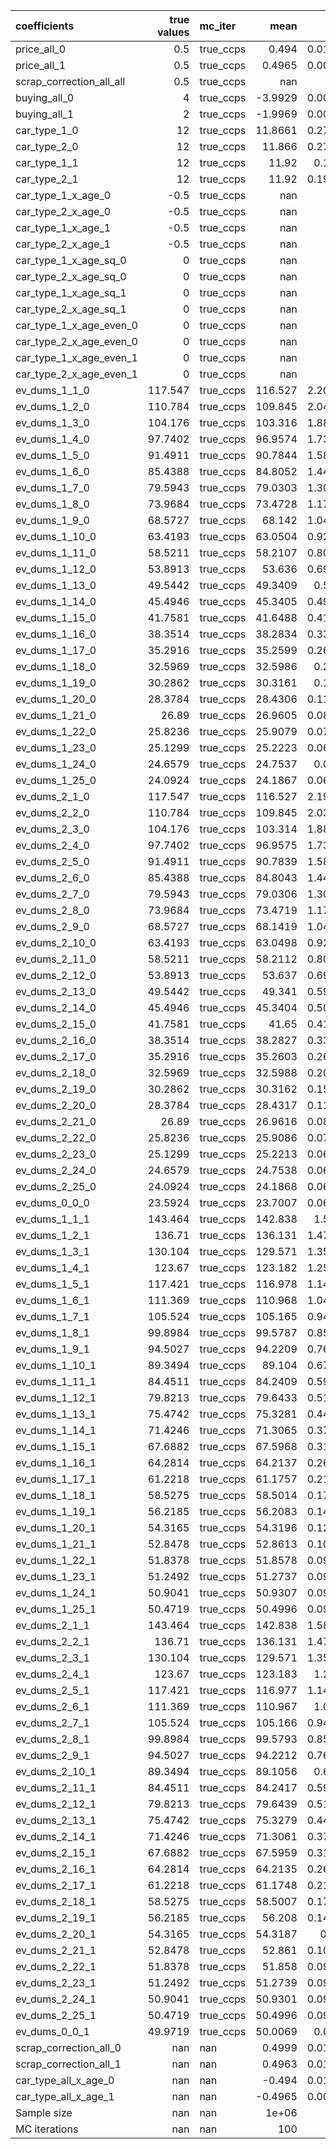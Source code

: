 | coefficients             |   true values | mc_iter   |     mean |      std |     p2.5 |    p97.5 |
|:-------------------------|--------------:|:----------|---------:|---------:|---------:|---------:|
| price_all_0              |        0.5    | true_ccps |   0.494  |   0.0118 |   0.4701 |   0.5158 |
| price_all_1              |        0.5    | true_ccps |   0.4965 |   0.0084 |   0.4802 |   0.5137 |
| scrap_correction_all_all |        0.5    | true_ccps | nan      | nan      | nan      | nan      |
| buying_all_0             |        4      | true_ccps |  -3.9929 |   0.0037 |  -3.9994 |  -3.9857 |
| buying_all_1             |        2      | true_ccps |  -1.9969 |   0.0045 |  -2.006  |  -1.9885 |
| car_type_1_0             |       12      | true_ccps |  11.8661 |   0.2728 |  11.3149 |  12.3731 |
| car_type_2_0             |       12      | true_ccps |  11.866  |   0.2727 |  11.3148 |  12.3706 |
| car_type_1_1             |       12      | true_ccps |  11.92   |   0.195  |  11.5354 |  12.3154 |
| car_type_2_1             |       12      | true_ccps |  11.92   |   0.1953 |  11.5354 |  12.3181 |
| car_type_1_x_age_0       |       -0.5    | true_ccps | nan      | nan      | nan      | nan      |
| car_type_2_x_age_0       |       -0.5    | true_ccps | nan      | nan      | nan      | nan      |
| car_type_1_x_age_1       |       -0.5    | true_ccps | nan      | nan      | nan      | nan      |
| car_type_2_x_age_1       |       -0.5    | true_ccps | nan      | nan      | nan      | nan      |
| car_type_1_x_age_sq_0    |        0      | true_ccps | nan      | nan      | nan      | nan      |
| car_type_2_x_age_sq_0    |        0      | true_ccps | nan      | nan      | nan      | nan      |
| car_type_1_x_age_sq_1    |        0      | true_ccps | nan      | nan      | nan      | nan      |
| car_type_2_x_age_sq_1    |        0      | true_ccps | nan      | nan      | nan      | nan      |
| car_type_1_x_age_even_0  |        0      | true_ccps | nan      | nan      | nan      | nan      |
| car_type_2_x_age_even_0  |        0      | true_ccps | nan      | nan      | nan      | nan      |
| car_type_1_x_age_even_1  |        0      | true_ccps | nan      | nan      | nan      | nan      |
| car_type_2_x_age_even_1  |        0      | true_ccps | nan      | nan      | nan      | nan      |
| ev_dums_1_1_0            |      117.547  | true_ccps | 116.527  |   2.2004 | 112.09   | 120.612  |
| ev_dums_1_2_0            |      110.784  | true_ccps | 109.845  |   2.0409 | 105.74   | 113.627  |
| ev_dums_1_3_0            |      104.176  | true_ccps | 103.316  |   1.8847 |  99.5191 | 106.813  |
| ev_dums_1_4_0            |       97.7402 | true_ccps |  96.9574 |   1.7331 |  93.4578 | 100.175  |
| ev_dums_1_5_0            |       91.4911 | true_ccps |  90.7844 |   1.5858 |  87.5836 |  93.7318 |
| ev_dums_1_6_0            |       85.4388 | true_ccps |  84.8052 |   1.4433 |  81.8905 |  87.4854 |
| ev_dums_1_7_0            |       79.5943 | true_ccps |  79.0303 |   1.3035 |  76.4025 |  81.454  |
| ev_dums_1_8_0            |       73.9684 | true_ccps |  73.4728 |   1.1709 |  71.1121 |  75.6426 |
| ev_dums_1_9_0            |       68.5727 | true_ccps |  68.142  |   1.0435 |  66.0428 |  70.0779 |
| ev_dums_1_10_0           |       63.4193 | true_ccps |  63.0504 |   0.9221 |  61.1943 |  64.7675 |
| ev_dums_1_11_0           |       58.5211 | true_ccps |  58.2107 |   0.8068 |  56.5918 |  59.708  |
| ev_dums_1_12_0           |       53.8913 | true_ccps |  53.636  |   0.6972 |  52.2374 |  54.9367 |
| ev_dums_1_13_0           |       49.5442 | true_ccps |  49.3409 |   0.595  |  48.1433 |  50.4523 |
| ev_dums_1_14_0           |       45.4946 | true_ccps |  45.3405 |   0.4994 |  44.3477 |  46.2697 |
| ev_dums_1_15_0           |       41.7581 | true_ccps |  41.6488 |   0.4125 |  40.8243 |  42.4104 |
| ev_dums_1_16_0           |       38.3514 | true_ccps |  38.2834 |   0.3338 |  37.6281 |  38.9049 |
| ev_dums_1_17_0           |       35.2916 | true_ccps |  35.2599 |   0.2629 |  34.7527 |  35.7628 |
| ev_dums_1_18_0           |       32.5969 | true_ccps |  32.5986 |   0.202  |  32.2179 |  32.9877 |
| ev_dums_1_19_0           |       30.2862 | true_ccps |  30.3161 |   0.151  |  30.0291 |  30.6089 |
| ev_dums_1_20_0           |       28.3784 | true_ccps |  28.4306 |   0.1117 |  28.219  |  28.6546 |
| ev_dums_1_21_0           |       26.89   | true_ccps |  26.9605 |   0.0849 |  26.7881 |  27.1398 |
| ev_dums_1_22_0           |       25.8236 | true_ccps |  25.9079 |   0.0707 |  25.749  |  26.0504 |
| ev_dums_1_23_0           |       25.1299 | true_ccps |  25.2223 |   0.0667 |  25.0697 |  25.3442 |
| ev_dums_1_24_0           |       24.6579 | true_ccps |  24.7537 |   0.064  |  24.6084 |  24.8566 |
| ev_dums_1_25_0           |       24.0924 | true_ccps |  24.1867 |   0.0626 |  24.0469 |  24.2863 |
| ev_dums_2_1_0            |      117.547  | true_ccps | 116.527  |   2.1975 | 112.093  | 120.594  |
| ev_dums_2_2_0            |      110.784  | true_ccps | 109.845  |   2.0383 | 105.726  | 113.619  |
| ev_dums_2_3_0            |      104.176  | true_ccps | 103.314  |   1.8825 |  99.5119 | 106.803  |
| ev_dums_2_4_0            |       97.7402 | true_ccps |  96.9575 |   1.7327 |  93.4739 | 100.169  |
| ev_dums_2_5_0            |       91.4911 | true_ccps |  90.7839 |   1.5855 |  87.5986 |  93.7293 |
| ev_dums_2_6_0            |       85.4388 | true_ccps |  84.8043 |   1.4415 |  81.9109 |  87.484  |
| ev_dums_2_7_0            |       79.5943 | true_ccps |  79.0306 |   1.3044 |  76.4027 |  81.458  |
| ev_dums_2_8_0            |       73.9684 | true_ccps |  73.4719 |   1.1705 |  71.1063 |  75.6414 |
| ev_dums_2_9_0            |       68.5727 | true_ccps |  68.1419 |   1.0437 |  66.0323 |  70.0742 |
| ev_dums_2_10_0           |       63.4193 | true_ccps |  63.0498 |   0.9221 |  61.1965 |  64.7613 |
| ev_dums_2_11_0           |       58.5211 | true_ccps |  58.2112 |   0.8058 |  56.5906 |  59.7098 |
| ev_dums_2_12_0           |       53.8913 | true_ccps |  53.637  |   0.6966 |  52.2332 |  54.9298 |
| ev_dums_2_13_0           |       49.5442 | true_ccps |  49.341  |   0.5945 |  48.1529 |  50.4407 |
| ev_dums_2_14_0           |       45.4946 | true_ccps |  45.3404 |   0.5003 |  44.3443 |  46.2704 |
| ev_dums_2_15_0           |       41.7581 | true_ccps |  41.65   |   0.4142 |  40.8291 |  42.4122 |
| ev_dums_2_16_0           |       38.3514 | true_ccps |  38.2827 |   0.3349 |  37.626  |  38.913  |
| ev_dums_2_17_0           |       35.2916 | true_ccps |  35.2603 |   0.2644 |  34.7446 |  35.7649 |
| ev_dums_2_18_0           |       32.5969 | true_ccps |  32.5988 |   0.2024 |  32.2174 |  32.9954 |
| ev_dums_2_19_0           |       30.2862 | true_ccps |  30.3162 |   0.1521 |  30.0404 |  30.6123 |
| ev_dums_2_20_0           |       28.3784 | true_ccps |  28.4317 |   0.1125 |  28.2182 |  28.6562 |
| ev_dums_2_21_0           |       26.89   | true_ccps |  26.9616 |   0.0858 |  26.7859 |  27.1361 |
| ev_dums_2_22_0           |       25.8236 | true_ccps |  25.9086 |   0.0719 |  25.7451 |  26.0461 |
| ev_dums_2_23_0           |       25.1299 | true_ccps |  25.2213 |   0.0661 |  25.0726 |  25.3407 |
| ev_dums_2_24_0           |       24.6579 | true_ccps |  24.7538 |   0.0643 |  24.6052 |  24.8603 |
| ev_dums_2_25_0           |       24.0924 | true_ccps |  24.1868 |   0.0635 |  24.0385 |  24.2884 |
| ev_dums_0_0_0            |       23.5924 | true_ccps |  23.7007 |   0.0637 |  23.5599 |  23.7985 |
| ev_dums_1_1_1            |      143.464  | true_ccps | 142.838  |   1.585  | 139.646  | 146.038  |
| ev_dums_1_2_1            |      136.71   | true_ccps | 136.131  |   1.4707 | 133.148  | 139.1    |
| ev_dums_1_3_1            |      130.104  | true_ccps | 129.571  |   1.3597 | 126.81   | 132.319  |
| ev_dums_1_4_1            |      123.67   | true_ccps | 123.182  |   1.2506 | 120.637  | 125.699  |
| ev_dums_1_5_1            |      117.421  | true_ccps | 116.978  |   1.1459 | 114.626  | 119.28   |
| ev_dums_1_6_1            |      111.369  | true_ccps | 110.968  |   1.0443 | 108.812  | 113.066  |
| ev_dums_1_7_1            |      105.524  | true_ccps | 105.165  |   0.9459 | 103.211  | 107.06   |
| ev_dums_1_8_1            |       99.8984 | true_ccps |  99.5787 |   0.8515 |  97.8114 | 101.28   |
| ev_dums_1_9_1            |       94.5027 | true_ccps |  94.2209 |   0.7612 |  92.6368 |  95.7331 |
| ev_dums_1_10_1           |       89.3494 | true_ccps |  89.104  |   0.6749 |  87.7006 |  90.4406 |
| ev_dums_1_11_1           |       84.4511 | true_ccps |  84.2409 |   0.5931 |  83.0105 |  85.407  |
| ev_dums_1_12_1           |       79.8213 | true_ccps |  79.6433 |   0.5157 |  78.5796 |  80.6569 |
| ev_dums_1_13_1           |       75.4742 | true_ccps |  75.3281 |   0.4443 |  74.4053 |  76.1946 |
| ev_dums_1_14_1           |       71.4246 | true_ccps |  71.3065 |   0.3782 |  70.5226 |  72.053  |
| ev_dums_1_15_1           |       67.6882 | true_ccps |  67.5968 |   0.3163 |  66.9243 |  68.2184 |
| ev_dums_1_16_1           |       64.2814 | true_ccps |  64.2137 |   0.2632 |  63.6465 |  64.7192 |
| ev_dums_1_17_1           |       61.2218 | true_ccps |  61.1757 |   0.2133 |  60.7186 |  61.575  |
| ev_dums_1_18_1           |       58.5275 | true_ccps |  58.5014 |   0.1737 |  58.1343 |  58.8361 |
| ev_dums_1_19_1           |       56.2185 | true_ccps |  56.2083 |   0.1439 |  55.9064 |  56.4954 |
| ev_dums_1_20_1           |       54.3165 | true_ccps |  54.3196 |   0.1201 |  54.0833 |  54.5491 |
| ev_dums_1_21_1           |       52.8478 | true_ccps |  52.8613 |   0.1065 |  52.6648 |  53.0766 |
| ev_dums_1_22_1           |       51.8378 | true_ccps |  51.8578 |   0.0987 |  51.6873 |  52.07   |
| ev_dums_1_23_1           |       51.2492 | true_ccps |  51.2737 |   0.0942 |  51.1135 |  51.4769 |
| ev_dums_1_24_1           |       50.9041 | true_ccps |  50.9307 |   0.0946 |  50.7688 |  51.1324 |
| ev_dums_1_25_1           |       50.4719 | true_ccps |  50.4996 |   0.0932 |  50.3454 |  50.6988 |
| ev_dums_2_1_1            |      143.464  | true_ccps | 142.838  |   1.5842 | 139.642  | 146.046  |
| ev_dums_2_2_1            |      136.71   | true_ccps | 136.131  |   1.4704 | 133.154  | 139.106  |
| ev_dums_2_3_1            |      130.104  | true_ccps | 129.571  |   1.3596 | 126.809  | 132.32   |
| ev_dums_2_4_1            |      123.67   | true_ccps | 123.183  |   1.251  | 120.636  | 125.709  |
| ev_dums_2_5_1            |      117.421  | true_ccps | 116.977  |   1.1472 | 114.628  | 119.286  |
| ev_dums_2_6_1            |      111.369  | true_ccps | 110.967  |   1.045  | 108.808  | 113.065  |
| ev_dums_2_7_1            |      105.524  | true_ccps | 105.166  |   0.9458 | 103.209  | 107.06   |
| ev_dums_2_8_1            |       99.8984 | true_ccps |  99.5793 |   0.8506 |  97.8269 | 101.281  |
| ev_dums_2_9_1            |       94.5027 | true_ccps |  94.2212 |   0.7616 |  92.6491 |  95.7448 |
| ev_dums_2_10_1           |       89.3494 | true_ccps |  89.1056 |   0.675  |  87.7144 |  90.4372 |
| ev_dums_2_11_1           |       84.4511 | true_ccps |  84.2417 |   0.5944 |  83.0088 |  85.4047 |
| ev_dums_2_12_1           |       79.8213 | true_ccps |  79.6439 |   0.5164 |  78.5753 |  80.6575 |
| ev_dums_2_13_1           |       75.4742 | true_ccps |  75.3279 |   0.4441 |  74.4109 |  76.2035 |
| ev_dums_2_14_1           |       71.4246 | true_ccps |  71.3061 |   0.3773 |  70.5182 |  72.0486 |
| ev_dums_2_15_1           |       67.6882 | true_ccps |  67.5959 |   0.3171 |  66.9207 |  68.2229 |
| ev_dums_2_16_1           |       64.2814 | true_ccps |  64.2135 |   0.2625 |  63.6476 |  64.7136 |
| ev_dums_2_17_1           |       61.2218 | true_ccps |  61.1748 |   0.2142 |  60.7138 |  61.5803 |
| ev_dums_2_18_1           |       58.5275 | true_ccps |  58.5007 |   0.1737 |  58.1261 |  58.8341 |
| ev_dums_2_19_1           |       56.2185 | true_ccps |  56.208  |   0.1424 |  55.9147 |  56.4903 |
| ev_dums_2_20_1           |       54.3165 | true_ccps |  54.3187 |   0.12   |  54.0826 |  54.5486 |
| ev_dums_2_21_1           |       52.8478 | true_ccps |  52.861  |   0.1066 |  52.662  |  53.0748 |
| ev_dums_2_22_1           |       51.8378 | true_ccps |  51.858  |   0.0976 |  51.6855 |  52.074  |
| ev_dums_2_23_1           |       51.2492 | true_ccps |  51.2739 |   0.0959 |  51.1164 |  51.4834 |
| ev_dums_2_24_1           |       50.9041 | true_ccps |  50.9301 |   0.0941 |  50.7687 |  51.1305 |
| ev_dums_2_25_1           |       50.4719 | true_ccps |  50.4996 |   0.0925 |  50.3398 |  50.7005 |
| ev_dums_0_0_1            |       49.9719 | true_ccps |  50.0069 |   0.092  |  49.8466 |  50.2043 |
| scrap_correction_all_0   |      nan      | nan       |   0.4999 |   0.0185 |   0.4657 |   0.5351 |
| scrap_correction_all_1   |      nan      | nan       |   0.4963 |   0.0125 |   0.4731 |   0.5212 |
| car_type_all_x_age_0     |      nan      | nan       |  -0.494  |   0.0117 |  -0.5157 |  -0.4702 |
| car_type_all_x_age_1     |      nan      | nan       |  -0.4965 |   0.0083 |  -0.5134 |  -0.4804 |
| Sample size              |      nan      | nan       |   1e+06  | nan      | nan      | nan      |
| MC iterations            |      nan      | nan       | 100      | nan      | nan      | nan      |
